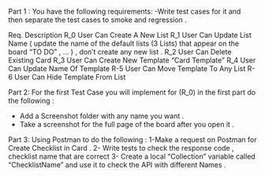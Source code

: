 Part 1 : 
You have the following requirements:
-Write test cases for it and then separate the test cases to smoke and
regression .

Req. Description
R_0 User Can Create A New List
R_1 User Can Update List Name ( update the name of the default
lists (3 Lists) that appear on the board “TO DO” , … ) , don’t
create any new list .
R_2 User Can Delete Existing Card
R_3 User Can Create New Template “Card Template”
R_4 User Can Update Name Of Template
R-5 User Can Move Template To Any List
R-6 User Can Hide Template From List 

Part 2: 
For the first Test Case you will implement for (R_0) in the first part do
the following :
- Add a Screenshot folder with any name you want .
- Take a screenshot for the full page of the board after you open it .
  
Part 3: 
Using Postman to do the following :
1-Make a request on Postman for Create Checklist in Card .
2- Write tests to check the response code , checklist name that are correct
3- Create a local “Collection” variable called “ChecklistName” and use it to
check the API with different Names .
